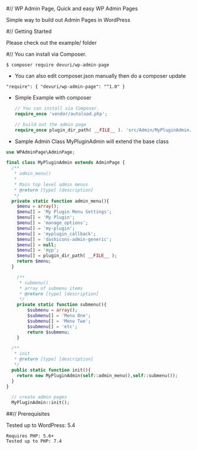 #// WP Admin Page, Quick and easy WP Admin Pages

Simple way to build out Admin Pages in WordPress

#// Getting Started

Please check out the example/ folder

#// You can install via Composer.

`$ composer require devuri/wp-admin-page`

* You can also edit composer.json manually then do a composer update

`"require": {
    "devuri/wp-admin-page": "^1.0"
}`

* Simple Example with composer
  ```php
  // You can install via Composer.
  require_once 'vendor/autoload.php';

  // build out the admin page
  require_once plugin_dir_path( __FILE__ ). 'src/Admin/MyPluginAdmin.php';
  ```

* Sample Admin Class  MyPluginAdmin will extend the base class 
```php
use WPAdminPage\AdminPage;

final class MyPluginAdmin extends AdminPage {
  /**
   * admin_menu()
   *
   * Main top level admin menus
   * @return [type] [description]
   */
  private static function admin_menu(){
    $menu = array();
    $menu[] = 'My Plugin Menu Settings';
    $menu[] = 'My Plugin';
    $menu[] = 'manage_options';
    $menu[] = 'my-plugin';
    $menu[] = 'myplugin_callback';
    $menu[] = 'dashicons-admin-generic';
    $menu[] = null;
    $menu[] = 'myp';
    $menu[] = plugin_dir_path( __FILE__ );
    return $menu;
  }

	/**
	 * submenu()
	 * array of submenu items
	 * @return [type] [description]
	 */
	private static function submenu(){
		$submenu = array();
		$submenu[] = 'Menu One';
		$submenu[] = 'Menu Two';
		$submenu[] = 'etc';
		return $submenu;
	}

  /**
   * init
   * @return [type] [description]
   */
  public static function init(){
    return new MyPluginAdmin(self::admin_menu(),self::submenu());
  }
}

  // create admin pages
  MyPluginAdmin::init();
  ```


##// Prerequisites

Tested up to WordPress: 5.4

```
Requires PHP: 5.6+
Tested up to PHP: 7.4
```


